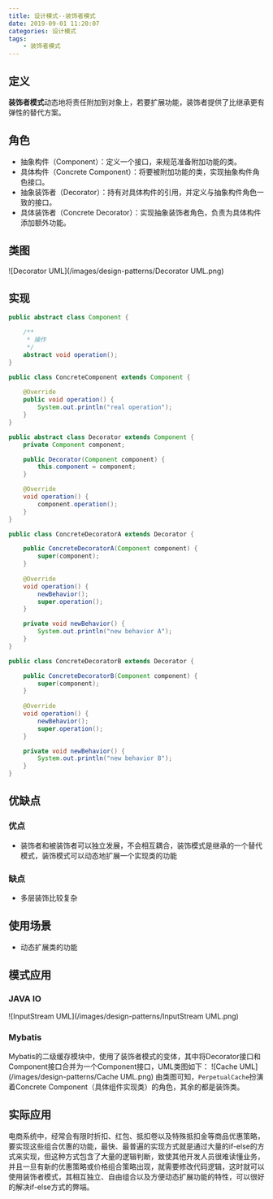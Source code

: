 ```yaml
---
title: 设计模式--装饰者模式
date: 2019-09-01 11:20:07
categories: 设计模式
tags:
	- 装饰者模式
---
```

## 定义
**装饰者模式**动态地将责任附加到对象上，若要扩展功能，装饰者提供了比继承更有弹性的替代方案。

## 角色
* 抽象构件（Component）：定义一个接口，来规范准备附加功能的类。
* 具体构件（Concrete Component）：将要被附加功能的类，实现抽象构件角色接口。
* 抽象装饰者（Decorator）：持有对具体构件的引用，并定义与抽象构件角色一致的接口。
* 具体装饰者（Concrete Decorator）：实现抽象装饰者角色，负责为具体构件添加额外功能。

## 类图
![Decorator UML](/images/design-patterns/Decorator UML.png)

## 实现
```java
public abstract class Component {

    /**
     * 操作
     */
    abstract void operation();
}

public class ConcreteComponent extends Component {
    
    @Override
    public void operation() {
        System.out.println("real operation");
    }
}

public abstract class Decorator extends Component {
    private Component component;

    public Decorator(Component component) {
        this.component = component;
    }

    @Override
    void operation() {
        component.operation();
    }
}

public class ConcreteDecoratorA extends Decorator {

    public ConcreteDecoratorA(Component component) {
        super(component);
    }
    
    @Override
    void operation() {
        newBehavior();
        super.operation();
    }

    private void newBehavior() {
        System.out.println("new behavior A");
    }
}

public class ConcreteDecoratorB extends Decorator {

    public ConcreteDecoratorB(Component component) {
        super(component);
    }
    
    @Override
    void operation() {
        newBehavior();
        super.operation();
    }

    private void newBehavior() {
        System.out.println("new behavior B");
    }
}
```

## 优缺点
### 优点
* 装饰者和被装饰者可以独立发展，不会相互耦合，装饰模式是继承的一个替代模式，装饰模式可以动态地扩展一个实现类的功能

### 缺点
* 多层装饰比较复杂

## 使用场景
* 动态扩展类的功能

## 模式应用
### JAVA IO
![InputStream UML](/images/design-patterns/InputStream UML.png)

### Mybatis
Mybatis的二级缓存模块中，使用了装饰者模式的变体，其中将Decorator接口和Component接口合并为一个Component接口，UML类图如下：
![Cache UML](/images/design-patterns/Cache UML.png)
由类图可知，`PerpetualCache`扮演着Concrete Component（具体组件实现类）的角色，其余的都是装饰类。

## 实际应用
电商系统中，经常会有限时折扣、红包、抵扣卷以及特殊抵扣金等商品优惠策略，要实现这些组合优惠的功能，最快、最普遍的实现方式就是通过大量的if-else的方式来实现，但这种方式包含了大量的逻辑判断，致使其他开发人员很难读懂业务，并且一旦有新的优惠策略或价格组合策略出现，就需要修改代码逻辑，这时就可以使用装饰者模式，其相互独立、自由组合以及方便动态扩展功能的特性，可以很好的解决if-else方式的弊端。